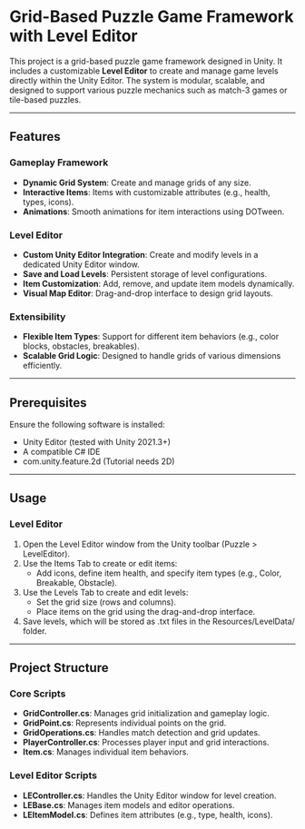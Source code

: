 # Grid-Based Puzzle Game Framework with Level Editor

This project is a grid-based puzzle game framework designed in Unity. It includes a customizable **Level Editor** to create and manage game levels directly within the Unity Editor. The system is modular, scalable, and designed to support various puzzle mechanics such as match-3 games or tile-based puzzles.

---

## Features

### Gameplay Framework
- **Dynamic Grid System**: Create and manage grids of any size.
- **Interactive Items**: Items with customizable attributes (e.g., health, types, icons).
- **Animations**: Smooth animations for item interactions using DOTween.

### Level Editor
- **Custom Unity Editor Integration**: Create and modify levels in a dedicated Unity Editor window.
- **Save and Load Levels**: Persistent storage of level configurations.
- **Item Customization**: Add, remove, and update item models dynamically.
- **Visual Map Editor**: Drag-and-drop interface to design grid layouts.

### Extensibility
- **Flexible Item Types**: Support for different item behaviors (e.g., color blocks, obstacles, breakables).
- **Scalable Grid Logic**: Designed to handle grids of various dimensions efficiently.

---

## Prerequisites

Ensure the following software is installed:
- Unity Editor (tested with Unity 2021.3+)
- A compatible C# IDE
- com.unity.feature.2d (Tutorial needs 2D)

---

## Usage

### Level Editor
1. Open the Level Editor window from the Unity toolbar (Puzzle > LevelEditor).
2. Use the Items Tab to create or edit items:
   - Add icons, define item health, and specify item types (e.g., Color, Breakable, Obstacle).
3. Use the Levels Tab to create and edit levels:
   - Set the grid size (rows and columns).
   - Place items on the grid using the drag-and-drop interface.
4. Save levels, which will be stored as .txt files in the Resources/LevelData/ folder.

---

## Project Structure

### Core Scripts
- **GridController.cs**: Manages grid initialization and gameplay logic.
- **GridPoint.cs**: Represents individual points on the grid.
- **GridOperations.cs**: Handles match detection and grid updates.
- **PlayerController.cs**: Processes player input and grid interactions.
- **Item.cs**: Manages individual item behaviors.

### Level Editor Scripts
- **LEController.cs**: Handles the Unity Editor window for level creation.
- **LEBase.cs**: Manages item models and editor operations.
- **LEItemModel.cs**: Defines item attributes (e.g., type, health, icons).
